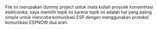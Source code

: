 File ini merupakan dummy project untuk mata kuliah proyuek konsentrasi elektronika, saya memilih topik ini karena topik ini adalah hal yang paling simple untuk mencoba komunikasi ESP dengan menggunakan protokol komunikasi ESPNOW dua arah.
